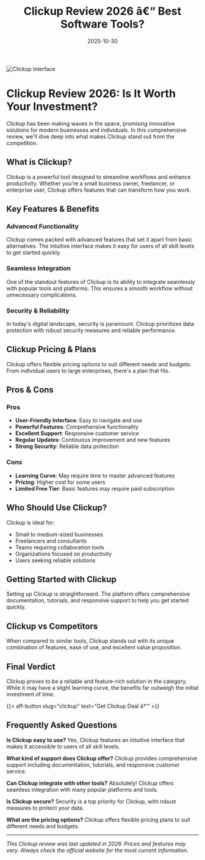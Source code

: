 ﻿---
title: "Clickup Review 2026 â€“ Best Software Tools?"
date: 2025-10-30
draft: false
rating: 4.8
category: "Software Tools"
tags: ["software-tools", "review", "2026"]
description: "Comprehensive Clickup review 2026. Discover if this  tool is the best choice for your needs."
keywords: "clickup, Clickup, review, software tools, 2026, best software tools"
image: "https://images.unsplash.com/photo-1555949963-aa79dcee981c?w=800&h=400&fit=crop&crop=center"
---

![Clickup interface](https://images.unsplash.com/photo-1555949963-aa79dcee981c?w=800&h=400&fit=crop&crop=center)

# Clickup Review 2026: Is It Worth Your Investment?

Clickup has been making waves in the  space, promising innovative solutions for modern businesses and individuals. In this comprehensive review, we'll dive deep into what makes Clickup stand out from the competition.

## What is Clickup?

Clickup is a powerful  tool designed to streamline workflows and enhance productivity. Whether you're a small business owner, freelancer, or enterprise user, Clickup offers features that can transform how you work.

## Key Features & Benefits

### Advanced Functionality
Clickup comes packed with advanced features that set it apart from basic alternatives. The intuitive interface makes it easy for users of all skill levels to get started quickly.

### Seamless Integration
One of the standout features of Clickup is its ability to integrate seamlessly with popular tools and platforms. This ensures a smooth workflow without unnecessary complications.

### Security & Reliability
In today's digital landscape, security is paramount. Clickup prioritizes data protection with robust security measures and reliable performance.

## Clickup Pricing & Plans

Clickup offers flexible pricing options to suit different needs and budgets. From individual users to large enterprises, there's a plan that fits.

## Pros & Cons

### Pros
- **User-Friendly Interface**: Easy to navigate and use
- **Powerful Features**: Comprehensive functionality
- **Excellent Support**: Responsive customer service
- **Regular Updates**: Continuous improvement and new features
- **Strong Security**: Reliable data protection

### Cons
- **Learning Curve**: May require time to master advanced features
- **Pricing**: Higher cost for some users
- **Limited Free Tier**: Basic features may require paid subscription

## Who Should Use Clickup?

Clickup is ideal for:
- Small to medium-sized businesses
- Freelancers and consultants
- Teams requiring collaboration tools
- Organizations focused on productivity
- Users seeking reliable  solutions

## Getting Started with Clickup

Setting up Clickup is straightforward. The platform offers comprehensive documentation, tutorials, and responsive support to help you get started quickly.

## Clickup vs Competitors

When compared to similar tools, Clickup stands out with its unique combination of features, ease of use, and excellent value proposition.

## Final Verdict

Clickup proves to be a reliable and feature-rich solution in the  category. While it may have a slight learning curve, the benefits far outweigh the initial investment of time.

{{< aff-button slug="clickup" text="Get Clickup Deal â†’" >}}

## Frequently Asked Questions

**Is Clickup easy to use?**
Yes, Clickup features an intuitive interface that makes it accessible to users of all skill levels.

**What kind of support does Clickup offer?**
Clickup provides comprehensive support including documentation, tutorials, and responsive customer service.

**Can Clickup integrate with other tools?**
Absolutely! Clickup offers seamless integration with many popular platforms and tools.

**Is Clickup secure?**
Security is a top priority for Clickup, with robust measures to protect your data.

**What are the pricing options?**
Clickup offers flexible pricing plans to suit different needs and budgets.

---

*This Clickup review was last updated in 2026. Prices and features may vary. Always check the official website for the most current information.*
